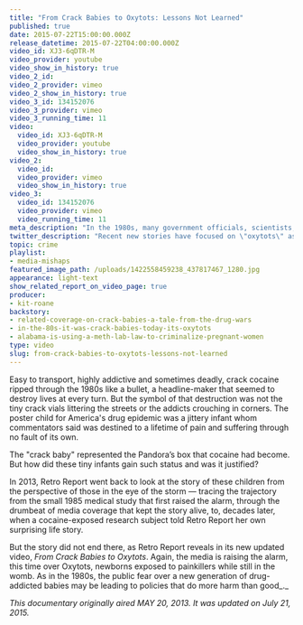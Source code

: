 ```yaml
---
title: "From Crack Babies to Oxytots: Lessons Not Learned"
published: true
date: 2015-07-22T15:00:00.000Z
release_datetime: 2015-07-22T04:00:00.000Z
video_id: XJ3-6qDTR-M
video_provider: youtube
video_show_in_history: true
video_2_id:
video_2_provider: vimeo
video_2_show_in_history: true
video_3_id: 134152076
video_3_provider: vimeo
video_3_running_time: 11
video:
  video_id: XJ3-6qDTR-M
  video_provider: youtube
  video_show_in_history: true
video_2:
  video_id:
  video_provider: vimeo
  video_show_in_history: true
video_3:
  video_id: 134152076
  video_provider: vimeo
  video_running_time: 11
meta_description: "In the 1980s, many government officials, scientists, and journalists warned that the country would be plagued by a generation of “crack babies.” They were wrong. More than 25 years later, the media is sounding a similar alarm. "
twitter_description: "Recent new stories have focused on \"oxytots\" as a scary new trend. But is it \"crack babies\" redux? "
topic: crime
playlist:
- media-mishaps
featured_image_path: /uploads/1422558459238_437817467_1280.jpg
appearance: light-text
show_related_report_on_video_page: true
producer:
- kit-roane
backstory:
- related-coverage-on-crack-babies-a-tale-from-the-drug-wars
- in-the-80s-it-was-crack-babies-today-its-oxytots
- alabama-is-using-a-meth-lab-law-to-criminalize-pregnant-women
type: video
slug: from-crack-babies-to-oxytots-lessons-not-learned
---
```


Easy to transport, highly addictive and sometimes deadly, crack cocaine ripped through the 1980s like a bullet, a headline-maker that seemed to destroy lives at every turn. But the symbol of that destruction was not the tiny crack vials littering the streets or the addicts crouching in corners. The poster child for America's drug epidemic was a jittery infant whom commentators said was destined to a lifetime of pain and suffering through no fault of its own.

The "crack baby" represented the Pandora’s box that cocaine had become. But how did these tiny infants gain such status and was it justified?

In 2013, Retro Report went back to look at the story of these children from the perspective of those in the eye of the storm — tracing the trajectory from the small 1985 medical study that first raised the alarm, through the drumbeat of media coverage that kept the story alive, to, decades later, when a cocaine-exposed research subject told Retro Report her own surprising life story.

But the story did not end there, as Retro Report reveals in its new updated video, _From Crack Babies to Oxytots_. Again, the media is raising the alarm, this time over Oxytots, newborns exposed to painkillers while still in the womb. As in the 1980s, the public fear over a new generation of drug-addicted babies may be leading to policies that do more harm than good_._

_This documentary originally aired MAY 20, 2013. It was updated on July 21, 2015._

